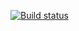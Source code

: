 [![Build status](https://ci.appveyor.com/api/projects/status/yvor2fkhlu93s05v?svg=true)](https://ci.appveyor.com/project/mkovarsky/carddeliveryv2)